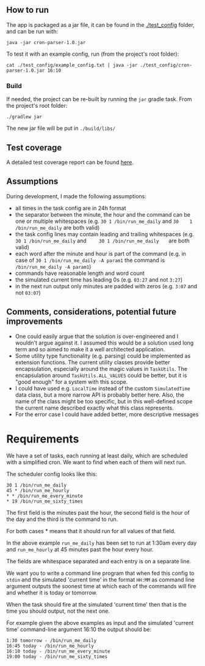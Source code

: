 ## How to run
The app is packaged as a jar file, it can be found in the [./test_config](./test_config) folder, and can be run with:

`java -jar cron-parser-1.0.jar`

To test it with an example config, run (from the project's root folder):

`cat ./test_config/example_config.txt | java -jar ./test_config/cron-parser-1.0.jar 16:10`

### Build
If needed, the project can be re-built by running the `jar` gradle task. From the project's root folder:

`./gradlew jar`

The new jar file will be put in `./build/libs/`

## Test coverage
A detailed test coverage report can be found [here](./coverage-report/ns-1/index.html).

## Assumptions
During development, I made the following assumptions:
- all times in the task config are in 24h format
- the separator between the minute, the hour and the command can be one or multiple whitespaces (e.g. `30 1 /bin/run_me_daily` and `30    1     /bin/run_me_daily` are both valid)
- the task config lines may contain leading and trailing whitespaces (e.g. `30 1 /bin/run_me_daily` and `     30 1 /bin/run_me_daily    ` are both valid) 
- each word after the minute and hour is part of the command (e.g. in case of `30 1 /bin/run_me_daily -A param1` the command is `/bin/run_me_daily -A param1`)
- commands have reasonable length and word count
- the simulated current time has leading 0s (e.g. `03:27` and not `3:27`)
- in the next run output only minutes are padded with zeros (e.g. `3:07` and not `03:07`)

## Comments, considerations, potential future improvements
- One could easily argue that the solution is over-engineered and I wouldn't argue against it. I assumed this would be a solution used long term and so aimed to make it a well architected application.
- Some utility type functionality (e.g. parsing) could be implemented as extension functions. The current utility classes provide better encapsulation, especially around the magic values in `TaskUtils`. The encapsulation around `TaskUtils.ALL_VALUES` could be better, but it is "good enough" for a system with this scope.
- I could have used e.g. `LocalTime` instead of the custom `SimulatedTime` data class, but a more narrow API is probably better here. Also, the name of the class might be too specific, but in this well-defined scope the current name described exactly what this class represents.
- For the error case I could have added better, more descriptive messages

# Requirements

We have a set of tasks, each running at least daily, which are scheduled with a simplified cron. We want to find when each of them will next run.

The scheduler config looks like this:
```
30 1 /bin/run_me_daily
45 * /bin/run_me_hourly
* * /bin/run_me_every_minute
* 19 /bin/run_me_sixty_times
```

The first field is the minutes past the hour, the second field is the hour of the day and the third is the command to run.

For both cases * means that it should run for all values of that field.

In the above example `run_me_daily` has been set to run at 1:30am every day and `run_me_hourly` at 45 minutes past the hour every hour.

The fields are whitespace separated and each entry is on a separate line.

We want you to write a command line program that when fed this config to `stdin` and the simulated 'current time' in the format `HH:MM` as command line argument outputs the soonest time at which each of the commands will fire and whether it is today or tomorrow.

When the task should fire at the simulated 'current time' then that is the time you should output, not the next one.

For example given the above examples as input and the simulated 'current time' command-line argument 16:10 the output should be:
```
1:30 tomorrow - /bin/run_me_daily
16:45 today - /bin/run_me_hourly
16:10 today - /bin/run_me_every_minute
19:00 today - /bin/run_me_sixty_times
```
